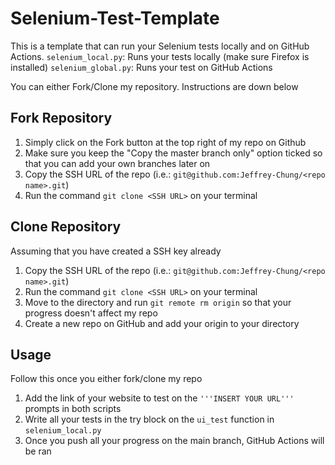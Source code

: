 # Selenium-Test-Template

This is a template that can run your Selenium tests locally and on GitHub Actions.
`selenium_local.py`: Runs your tests locally (make sure Firefox is installed)
`selenium_global.py`: Runs your test on GitHub Actions

You can either Fork/Clone my repository. Instructions are down below

## Fork Repository

1. Simply click on the Fork button at the top right of my repo on Github
2. Make sure you keep the "Copy the master branch only" option ticked so that you can add your own branches later on
3. Copy the SSH URL of the repo (i.e.: `git@github.com:Jeffrey-Chung/<repo name>.git`)
4. Run the command `git clone <SSH URL>` on your terminal 


## Clone Repository
Assuming that you have created a SSH key already 

1. Copy the SSH URL of the repo (i.e.: `git@github.com:Jeffrey-Chung/<repo name>.git`)
2. Run the command `git clone <SSH URL>` on your terminal
3. Move to the directory and run `git remote rm origin` so that your progress doesn't affect my repo
4. Create a new repo on GitHub and add your origin to your directory


## Usage
Follow this once you either fork/clone my repo

1. Add the link of your website to test on the `'''INSERT YOUR URL'''` prompts in both scripts
2. Write all your tests in the try block on the `ui_test` function in `selenium_local.py`
3. Once you push all your progress on the main branch, GitHub Actions will be ran